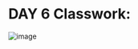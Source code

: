 # DAY 6 Classwork:
![image](https://github.com/user-attachments/assets/c5c85e19-401d-4339-ba01-9c72380c294f)
